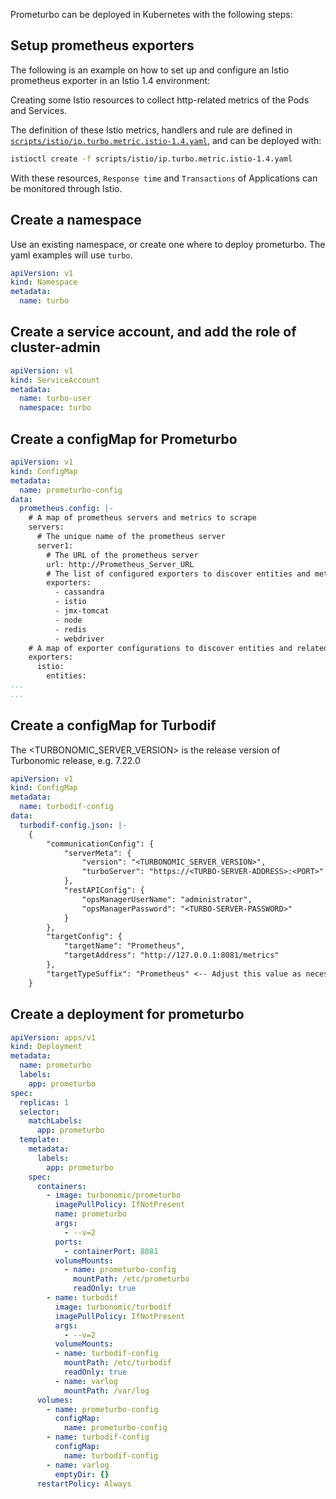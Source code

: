 
Prometurbo can be deployed in Kubernetes with the following steps:

## Setup prometheus exporters

The following is an example on how to set up and configure an Istio prometheus exporter in an Istio 1.4 environment:

Creating some Istio resources to collect  http-related metrics of the Pods and Services. 

The definition of these Istio metrics, handlers and rule are defined in [`scripts/istio/ip.turbo.metric.istio-1.4.yaml`](../scripts/istio/ip.turbo.metric.istio-1.4.yaml), and can be deployed with:

```bash
istioctl create -f scripts/istio/ip.turbo.metric.istio-1.4.yaml
```
 
 With these resources, `Response time` and `Transactions` of Applications can be monitored through Istio.
 

## Create a namespace

Use an existing namespace, or create one where to deploy prometurbo. The yaml examples will use `turbo`.

```yaml
apiVersion: v1
kind: Namespace
metadata:
  name: turbo 
```

## Create a service account, and add the role of cluster-admin
```yaml
apiVersion: v1
kind: ServiceAccount
metadata:
  name: turbo-user
  namespace: turbo
```

## Create a configMap for Prometurbo
```yaml
apiVersion: v1
kind: ConfigMap
metadata:
  name: prometurbo-config
data:
  prometheus.config: |-
    # A map of prometheus servers and metrics to scrape
    servers:
      # The unique name of the prometheus server
      server1:
        # The URL of the prometheus server
        url: http://Prometheus_Server_URL
        # The list of configured exporters to discover entities and metrics
        exporters:
          - cassandra
          - istio
          - jmx-tomcat
          - node
          - redis
          - webdriver
    # A map of exporter configurations to discover entities and related metrics
    exporters:
      istio:
        entities:
...
...
```

## Create a configMap for Turbodif
The <TURBONOMIC_SERVER_VERSION> is the release version of Turbonomic release, e.g. 7.22.0
```yaml
apiVersion: v1
kind: ConfigMap
metadata:
  name: turbodif-config
data:
  turbodif-config.json: |-
    {
        "communicationConfig": {
            "serverMeta": {
                "version": "<TURBONOMIC_SERVER_VERSION>",
                "turboServer": "https://<TURBO-SERVER-ADDRESS>:<PORT>"
            },
            "restAPIConfig": {
                "opsManagerUserName": "administrator",
                "opsManagerPassword": "<TURBO-SERVER-PASSWORD>"
            }
        },
        "targetConfig": {
            "targetName": "Prometheus",
            "targetAddress": "http://127.0.0.1:8081/metrics"
        },
        "targetTypeSuffix": "Prometheus" <-- Adjust this value as necessary to change the DIFProbe type name.
    }
```

## Create a deployment for prometurbo
```yaml
apiVersion: apps/v1
kind: Deployment
metadata:
  name: prometurbo
  labels:
    app: prometurbo
spec:
  replicas: 1
  selector:
    matchLabels:
      app: prometurbo
  template:
    metadata:
      labels:
        app: prometurbo
    spec:
      containers:
        - image: turbonomic/prometurbo
          imagePullPolicy: IfNotPresent
          name: prometurbo
          args:
            - --v=2
          ports:
            - containerPort: 8081
          volumeMounts:
            - name: prometurbo-config
              mountPath: /etc/prometurbo
              readOnly: true
        - name: turbodif
          image: turbonomic/turbodif
          imagePullPolicy: IfNotPresent
          args:
            - --v=2
          volumeMounts:
          - name: turbodif-config
            mountPath: /etc/turbodif
            readOnly: true
          - name: varlog
            mountPath: /var/log
      volumes:
        - name: prometurbo-config
          configMap:
            name: prometurbo-config
        - name: turbodif-config
          configMap:
            name: turbodif-config
        - name: varlog
          emptyDir: {}
      restartPolicy: Always

```
